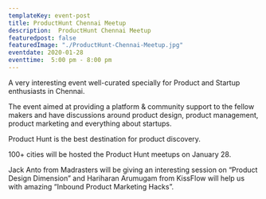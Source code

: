 ```yaml
---
templateKey: event-post
title: ProductHunt Chennai Meetup
description:  ProductHunt Chennai Meetup
featuredpost: false
featuredImage: "./ProductHunt-Chennai-Meetup.jpg"
eventdate: 2020-01-28
eventtime:  5:00 pm - 8:00 pm
---
```


<!--StartFragment-->

A very interesting event well-curated specially for Product and Startup enthusiasts in Chennai.

The event aimed at providing a platform & community support to the fellow makers and have discussions around product design, product management, product marketing and everything about startups.

Product Hunt is the best destination for product discovery.

100+ cities will be hosted the Product Hunt meetups on January 28.

Jack Anto from Madrasters will be giving an interesting session on “Product Design Dimension” and Hariharan Arumugam from KissFlow will help us with amazing “Inbound Product Marketing Hacks”.


<!--EndFragment-->

